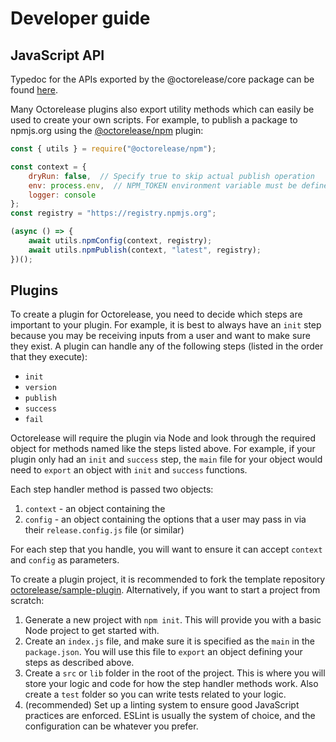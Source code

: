 # Developer guide

## JavaScript API

Typedoc for the APIs exported by the @octorelease/core package can be found [here](https://github.com/octorelease/octorelease/tree/master/docs).

Many Octorelease plugins also export utility methods which can easily be used to create your own scripts. For example, to publish a package to npmjs.org using the [@octorelease/npm](https://github.com/octorelease/octorelease/tree/master/packages/npm) plugin:

```javascript
const { utils } = require("@octorelease/npm");

const context = {
    dryRun: false,  // Specify true to skip actual publish operation
    env: process.env,  // NPM_TOKEN environment variable must be defined
    logger: console
};
const registry = "https://registry.npmjs.org";

(async () => {
    await utils.npmConfig(context, registry);
    await utils.npmPublish(context, "latest", registry);
})();
```

## Plugins

To create a plugin for Octorelease, you need to decide which steps are important to your plugin. For example, it is best to always have an `init` step because you may be receiving inputs from a user and want to make sure they exist. A plugin can handle any of the following steps (listed in the order that they execute):

* `init`
* `version`
* `publish`
* `success`
* `fail`

Octorelease will require the plugin via Node and look through the required object for methods named like the steps listed above. For example, if your plugin only had an `init` and `success` step, the `main` file for your object would need to `export` an object with `init` and `success` functions.

Each step handler method is passed two objects:

1. `context` - an object containing the
2. `config` - an object containing the options that a user may pass in via their `release.config.js` file (or similar)

For each step that you handle, you will want to ensure it can accept `context` and `config` as parameters.

To create a plugin project, it is recommended to fork the template repository [octorelease/sample-plugin](https://github.com/octorelease/sample-plugin). Alternatively, if you want to start a project from scratch:

1. Generate a new project with `npm init`. This will provide you with a basic Node project to get started with.
2. Create an `index.js` file, and make sure it is specified as the `main` in the `package.json`. You will use this file to `export` an object defining your steps as described above.
3. Create a `src` or `lib` folder in the root of the project. This is where you will store your logic and code for how the step handler methods work. Also create a `test` folder so you can write tests related to your logic.
4. (recommended) Set up a linting system to ensure good JavaScript practices are enforced. ESLint is usually the system of choice, and the configuration can be whatever you prefer.

<!-- ## Shareable configuration -->
